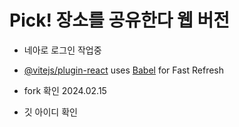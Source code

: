 # Pick! 장소를 공유한다 웹 버전

- 네아로 로그인 작업중

- [@vitejs/plugin-react](https://github.com/vitejs/vite-plugin-react/blob/main/packages/plugin-react/README.md) uses [Babel](https://babeljs.io/) for Fast Refresh

- fork 확인 2024.02.15
- 깃 아이디 확인
